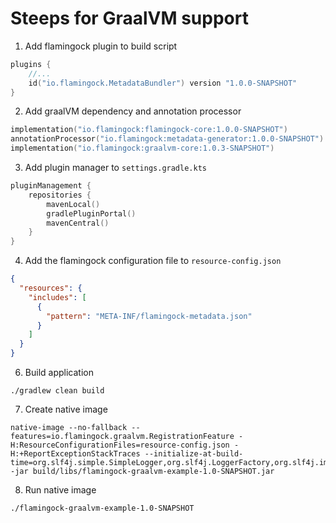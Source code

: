 # Steeps for GraalVM support

1. Add flamingock plugin to build script
```kotlin
plugins {
    //...
    id("io.flamingock.MetadataBundler") version "1.0.0-SNAPSHOT"
}
```

2. Add graalVM dependency and annotation processor
```kotlin
implementation("io.flamingock:flamingock-core:1.0.0-SNAPSHOT")
annotationProcessor("io.flamingock:metadata-generator:1.0.0-SNAPSHOT")
implementation("io.flamingock:graalvm-core:1.0.3-SNAPSHOT")
```

3. Add plugin manager to `settings.gradle.kts`
```kotlin
pluginManagement {
    repositories {
        mavenLocal()
        gradlePluginPortal()
        mavenCentral()
    }
}
```

4. Add the flamingock configuration file to `resource-config.json`
```json
{
  "resources": {
    "includes": [
      {
        "pattern": "META-INF/flamingock-metadata.json"
      }
    ]
  }
}
```

6. Build application
```shell
./gradlew clean build
```

7. Create native image
```shell
native-image --no-fallback --features=io.flamingock.graalvm.RegistrationFeature -H:ResourceConfigurationFiles=resource-config.json -H:+ReportExceptionStackTraces --initialize-at-build-time=org.slf4j.simple.SimpleLogger,org.slf4j.LoggerFactory,org.slf4j.impl.StaticLoggerBinder -jar build/libs/flamingock-graalvm-example-1.0-SNAPSHOT.jar
```

8. Run native image
```shell
./flamingock-graalvm-example-1.0-SNAPSHOT
```

